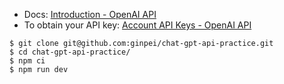 - Docs: [Introduction - OpenAI API](https://platform.openai.com/docs/introduction)
- To obtain your API key: [Account API Keys - OpenAI API](https://platform.openai.com/account/api-keys)

```console
$ git clone git@github.com:ginpei/chat-gpt-api-practice.git
$ cd chat-gpt-api-practice/
$ npm ci
$ npm run dev
```
